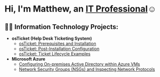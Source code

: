 <h1>Hi, I'm Matthew, an <a href="https://linkedin.com/in/matthew-sheely-28a74a22a/">IT Professional</a>☺</h1>

<h2>👨‍💻 Information Technology Projects:</h2>

- <b>osTicket (Help Desk Ticketing System)</b>
  - [osTicket: Prerequisites and Installation](https://github.com/matthewsheely/osticket-prereqs)
  - [osTicket: Post-Installation Configuration](https://github.com/matthewsheely/post-install-config)
  - [osTicket: Ticket Lifecycle Examples](https://github.com/matthewsheely/ticket-lifecycle)
- <b>Microsoft Azure</b>
  - [Configuring On-premises Active Directory within Azure VMs](https://github.com/joshmadakorcc/configure-ad)
  - [Network Security Groups (NSGs) and Inspecting Network Protocols](https://github.com/joshmadakorcc/azure-network-protocols)
